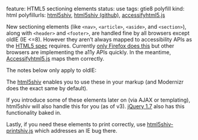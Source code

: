 feature: HTML5 sectioning elements
status: use
tags: gtie8 polyfill
kind: html
polyfillurls: [html5shiv](http://code.google.com/p/html5shiv/), [html5shiv (github)](https://github.com/aFarkas/html5shiv/), [accessifyhtml5.js](https://github.com/yatil/accessifyhtml5.js)

New sectioning elements (like `<nav>`, `<article>`, `<aside>`, and `<section>`), along with `<header>` and `<footer>`, are handled fine by all browsers except oldIE (IE <=8). However they aren’t always mapped to accessibility APIs as the [HTML5 spec](http://www.whatwg.org/specs/web-apps/current-work/multipage/elements.html#wai-aria) requires. Currently [only Firefox does this](http://html5accessibility.com/) but other browsers are implementing the a11y APIs quickly. In the meantime, [Accessifyhtml5.js](https://github.com/yatil/accessifyhtml5.js) maps them correctly.

The notes below only apply to oldIE:

The [html5shiv](http://code.google.com/p/html5shiv/) enables you to use these in your markup (and Modernizr does the exact same by default). 

If you introduce some of these elements later on (via AJAX or templating), html5shiv will also handle this for you (as of v3). [jQuery 1.7](http://blog.jquery.com/2011/11/03/jquery-1-7-released/) also has this functionality baked in.

Lastly, if you need these elements to print correctly, use [html5shiv-printshiv.js](https://github.com/aFarkas/html5shiv/blob/master/src/html5shiv-printshiv.js) which addresses an IE bug there.
